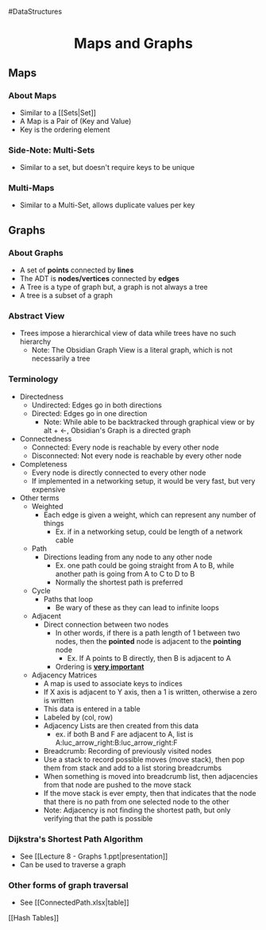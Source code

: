 #DataStructures
<h1 style="text-align:center;">Maps and Graphs</h1>

## Maps
### About Maps
- Similar to a [[Sets|Set]]
- A Map is a Pair of (Key and Value)
- Key is the ordering element
### Side-Note: Multi-Sets
- Similar to a set, but doesn't require keys to be unique
### Multi-Maps
- Similar to a Multi-Set, allows duplicate values per key
## Graphs
### About Graphs
- A set of **points** connected by **lines**
- The ADT is **nodes/vertices** connected by **edges**
- A Tree is a type of graph but, a graph is not always a tree
- A tree is a subset of a graph
### Abstract View
- Trees impose a hierarchical view of data while trees have no such hierarchy 
	- Note: The Obsidian Graph View is a literal graph, which is not necessarily a tree
### Terminology
- Directedness
	- Undirected: Edges go in both directions
	- Directed: Edges go in one direction
		- Note: While able to be backtracked through graphical view or by alt + ←, Obsidian's Graph is a directed graph
- Connectedness
	- Connected: Every node is reachable by every other node
	- Disconnected: Not every node is reachable by every other node
- Completeness
	- Every node is directly connected to every other node
	- If implemented in a networking setup, it would be very fast, but very expensive
- Other terms
	- Weighted
		- Each edge is given a weight, which can represent any number of things
			- Ex. if in a networking setup, could be length of a network cable
	- Path
		- Directions leading from any node to any other node
			- Ex. one path could be going straight from A to B, while another path is going from A to C to D to B
			- Normally the shortest path is preferred
	- Cycle
		- Paths that loop
			- Be wary of these as they can lead to infinite loops
	- Adjacent
		- Direct connection between two nodes
			- In other words, if there is a path length of 1 between two nodes, then the **pointed** node is adjacent to the **pointing** node
				- Ex. If A points to B directly, then B is adjacent to A
			- Ordering is <u><b>very important</b></u>
	- Adjacency Matrices
		- A map is used to associate keys to indices
		- If X axis is adjacent to Y axis, then a 1 is written, otherwise a zero is written
		- This data is entered in a table
		- Labeled by (col, row) 
		- Adjacency Lists are then created from this data
			- ex. if both B and F are adjacent to A, list is A:luc_arrow_right:B:luc_arrow_right:F
		- Breadcrumb: Recording of previously visited nodes
		- Use a stack to record possible moves (move stack), then pop them from stack and add to a list storing breadcrumbs
		- When something is moved into breadcrumb list, then adjacencies from that node are pushed to the move stack
		- If the move stack is ever empty, then that indicates that the node that there is no path from one selected node to the other
		- Note: Adjacency is not finding the shortest path, but only verifying that the path is possible
### Dijkstra's Shortest Path Algorithm
- See [[Lecture 8 - Graphs 1.ppt|presentation]]
- Can be used to traverse a graph
### Other forms of graph traversal
- See [[ConnectedPath.xlsx|table]]

[[Hash Tables]]

